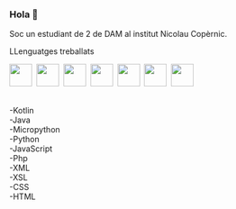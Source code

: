 ### Hola 👋

Soc un estudiant de 2 de DAM al institut Nicolau Copèrnic.

LLenguatges treballats <br>
<div>
  <img src="https://user-images.githubusercontent.com/99869440/213526735-677d521d-1403-4c81-add0-93e0d7d3bdc0.png" title="" alt="" whidth="" height="40" />&nbsp;
  <img src="https://user-images.githubusercontent.com/99869440/213527192-eaf36ee9-a1e0-4966-9919-cbc689eca638.png" title="" alt="" whidth="" height="40" />&nbsp;
  <img src="https://user-images.githubusercontent.com/99869440/213527442-61f5deac-a5a9-477e-9e3c-5e46b317e9fe.png" title="" alt="" whidth="" height="40" />&nbsp;
  <img src="https://user-images.githubusercontent.com/99869440/213527669-b5c5dc76-216b-4da5-8ded-3be1421eb056.png" title="" alt="" whidth="" height="40" />&nbsp;
  <img src="https://user-images.githubusercontent.com/99869440/213527937-04932cf4-34fe-41d5-bbde-a12befda9022.png" title="" alt="" whidth="" height="40" />&nbsp;
  <img src="https://user-images.githubusercontent.com/99869440/213528128-ffee009f-177b-4f73-9551-8dca0951cfe0.png" title="" alt="" whidth="" height="40" />&nbsp;
  <img src="https://user-images.githubusercontent.com/99869440/213528226-0b10f4a1-5414-4402-bdea-9318f5d1c7a1.png" title="" alt="" whidth="" height="40" />&nbsp;
</div>
<br>

-Kotlin <br>
-Java <br>
-Micropython <br>
-Python <br>
-JavaScript <br>
-Php <br>
-XML <br>
-XSL <br>
-CSS <br>
-HTML <br>



<!--
**Guiu-PJ/Guiu-PJ** is a ✨ _special_ ✨ repository because its `README.md` (this file) appears on your GitHub profile.

Here are some ideas to get you started:

- 🔭 I’m currently working on ...
- 🌱 I’m currently learning ...
- 👯 I’m looking to collaborate on ...
- 🤔 I’m looking for help with ...
- 💬 Ask me about ...
- 📫 How to reach me: ...
- 😄 Pronouns: ...
- ⚡ Fun fact: ...
-->
